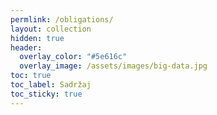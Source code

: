 ```yaml
---
permlink: /obligations/
layout: collection
hidden: true
header:
  overlay_color: "#5e616c"
  overlay_image: /assets/images/big-data.jpg
toc: true
toc_label: Sadržaj
toc_sticky: true
---
```


